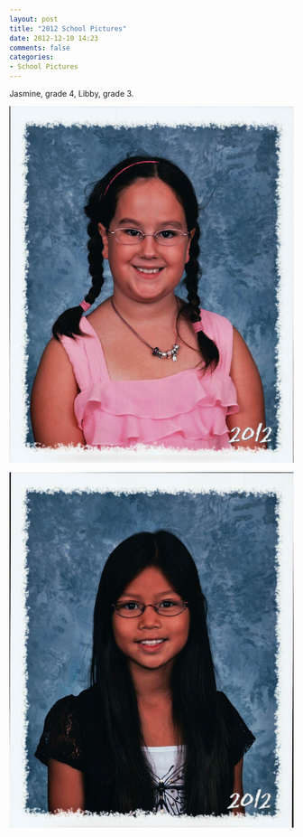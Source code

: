 ```yaml
---
layout: post
title: "2012 School Pictures"
date: 2012-12-10 14:23
comments: false
categories: 
- School Pictures
---
```

Jasmine, grade 4, Libby, grade 3.

![School Pictures](/assets/images/2012/2012-11-11-1/School-PictureDay2010-05-01at01-05-36.jpg)


![School Pictures](/assets/images/2012/2012-11-11-1/School-PictureDay2010-05-01at01-04-54.jpg)

